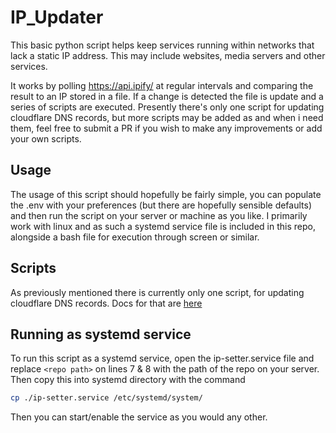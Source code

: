 # IP_Updater

This basic python script helps keep services running within networks that lack a static IP address. This may include websites, media servers and other services. 

It works by polling https://api.ipify/ at regular intervals and comparing the result to an IP stored in a file. If a change is detected the file is update and a series of scripts are executed. Presently there's only one script for updating cloudflare DNS records, but more scripts may be added as and when i need them, feel free to submit a PR if you wish to make any improvements or add your own scripts.

## Usage

The usage of this script should hopefully be fairly simple, you can populate the .env with your preferences (but there are hopefully sensible defaults) and then run the script on your server or machine as you like. I primarily work with linux and as such a systemd service file is included in this repo, alongside a bash file for execution through screen or similar.

## Scripts
As previously mentioned there is currently only one script, for updating cloudflare DNS records. Docs for that are [here](scripts/update_cloudflare/README.md)

## Running as systemd service

To run this script as a systemd service, open the ip-setter.service file and replace ``<repo path>`` on lines 7 & 8 with the path of the repo on your server. Then copy this into systemd directory with the command
```sh
cp ./ip-setter.service /etc/systemd/system/
``` 

Then you can start/enable the service as you would any other.